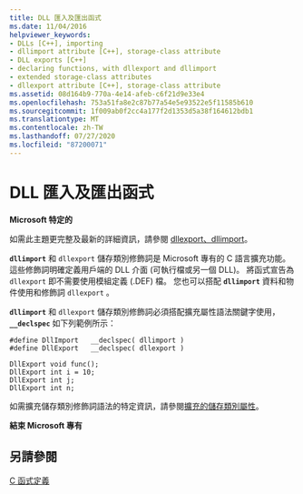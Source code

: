 ```yaml
---
title: DLL 匯入及匯出函式
ms.date: 11/04/2016
helpviewer_keywords:
- DLLs [C++], importing
- dllimport attribute [C++], storage-class attribute
- DLL exports [C++]
- declaring functions, with dllexport and dllimport
- extended storage-class attributes
- dllexport attribute [C++], storage-class attribute
ms.assetid: 08d164b9-770a-4e14-afeb-c6f21d9e33e4
ms.openlocfilehash: 753a51fa8e2c87b77a54e5e93522e5f11585b610
ms.sourcegitcommit: 1f009ab0f2cc4a177f2d1353d5a38f164612bdb1
ms.translationtype: MT
ms.contentlocale: zh-TW
ms.lasthandoff: 07/27/2020
ms.locfileid: "87200071"
---
```

# <a name="dll-import-and-export-functions"></a>DLL 匯入及匯出函式

**Microsoft 特定的**

如需此主題更完整及最新的詳細資訊，請參閱 [dllexport、dllimport](../cpp/dllexport-dllimport.md)。

**`dllimport`** 和 `dllexport` 儲存類別修飾詞是 Microsoft 專有的 C 語言擴充功能。 這些修飾詞明確定義用戶端的 DLL 介面 (可執行檔或另一個 DLL)。 將函式宣告為 `dllexport` 即不需要使用模組定義 (.DEF) 檔。 您也可以搭配 **`dllimport`** 資料和物件使用和修飾詞 `dllexport` 。

**`dllimport`** 和 `dllexport` 儲存類別修飾詞必須搭配擴充屬性語法關鍵字使用， **`__declspec`** 如下列範例所示：

```
#define DllImport   __declspec( dllimport )
#define DllExport   __declspec( dllexport )

DllExport void func();
DllExport int i = 10;
DllExport int j;
DllExport int n;
```

如需擴充儲存類別修飾詞語法的特定資訊，請參閱[擴充的儲存類別屬性](../c-language/c-extended-storage-class-attributes.md)。

**結束 Microsoft 專有**

## <a name="see-also"></a>另請參閱

[C 函式定義](../c-language/c-function-definitions.md)
